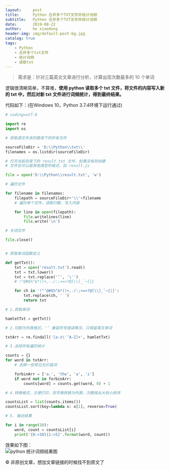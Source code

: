 ```yaml
---
layout:     post
title:      Python 合并多个TXT文件并统计词频
subtitle:   Python 合并多个TXT文件并统计词频
date:       2019-08-22
author:     he xiaodong
header-img: img/default-post-bg.jpg
catalog: true
tags:
    - Python
    - 合并多个txt文件
    - 统计词频
    - 读取txt
---
```


> 需求是：针对三篇英文文章进行分析，计算出现次数最多的 10 个单词

逻辑很清晰简单，不算难，**使用 python 读取多个 txt 文件，将文件的内容写入新的 txt 中，然后对新 txt 文件进行词频统计，得到最终结果。**

代码如下：(在Windows 10，Python 3.7.4环境下运行通过)
```python
# coding=utf-8

import re
import os

# 获取源文件夹的路径下的所有文件

sourceFileDir = 'D:\\Python\\txt\\'
filenames = os.listdir(sourceFileDir)

# 打开当前目录下的 result.txt 文件，如果没有则创建
# 文件也可以是其他类型的格式，如 result.js

file = open('D:\\Python\\result.txt', 'w')

# 遍历文件

for filename in filenames:
    filepath = sourceFileDir+'\\'+filename
    # 遍历单个文件，读取行数，写入内容

    for line in open(filepath):
        file.writelines(line)
        file.write('\n')

# 关闭文件

file.close()


# 获取单词函数定义

def getTxt():
    txt = open('result.txt').read()
    txt = txt.lower()
    txt = txt.replace('’', '\'')
    # !"@#$%^&*()+,-./:;<=>?@[\\]_`~{|}

    for ch in '!"’@#$%^&*()+,-/:;<=>?@[\\]_`~{|}':
        txt.replace(ch, ' ')
        return txt

# 1.获取单词

hamletTxt = getTxt()

# 2.切割为列表格式，'’ 兼容符号错误情况，只保留英文单词

txtArr = re.findall('[a-z\'’A-Z]+', hamletTxt)

# 3.去除所有遍历统计

counts = {}
for word in txtArr:
    # 去掉一些常见无价值词

    forbinArr = ['a.', 'the', 'a', 'i']
    if word not in forbinArr:
        counts[word] = counts.get(word, 0) + 1

# 4.转换格式，方便打印，将字典转换为列表，次数按从大到小排序

countsList = list(counts.items())
countsList.sort(key=lambda x: x[1], reverse=True)

# 5. 输出结果

for i in range(10):
    word, count = countsList[i]
    print('{0:<10}{1:>5}'.format(word, count))
```

效果如下图：<br />
![python 统计词频结果图](https://alpha2016.github.io/img/2019-08-22-python-words-frequent.png)

© 非原创文章，想加文章链接的时候找不到原文了

